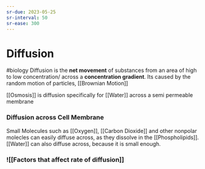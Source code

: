 ```yaml
---
sr-due: 2023-05-25
sr-interval: 50
sr-ease: 300
---
```

# Diffusion
#biology 
Diffusion is the **net movement** of substances from an area of high to low concentration/ across a **concentration gradient**.
Its caused by the random motion of particles, [[Brownian Motion]]

[[Osmosis]] is diffusion specifically for [[Water]] across a semi permeable membrane

### Diffusion across Cell Membrane
Small Molecules such as [[Oxygen]], [[Carbon Dioxide]] and other nonpolar molecles can easily diffuse across, as they dissolve in the [[Phospholipids]].
[[Water]] can also diffuse across, because it is small enough.

### ![[Factors that affect rate of diffusion]]
